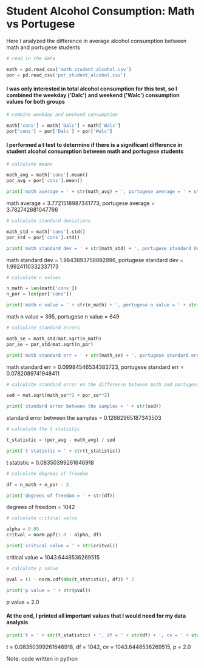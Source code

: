 # Student Alcohol Consumption: Math vs Portugese
Here I analyzed the difference in average alcohol consumption between math and portugese students

```python
# read in the data

math = pd.read_csv('math_student_alcohol.csv')
por = pd.read_csv('por_student_alcohol.csv')
```

#### I was only interested in total alcohol consumption for this test, so I combined the weekday ('Dalc') and weekend ('Walc') consumption values for both groups

```python
# combine weekday and weekend consumption

math['cons'] = math['Dalc'] + math['Walc']
por['cons'] = por['Dalc'] + por['Walc']
```

#### I performed a t test to determine if there is a significant difference in student alcohol consumption between math and portugese students

```python
# calculate means

math_avg = math['cons'].mean()
por_avg = por['cons'].mean()

print('math average = ' + str(math_avg) + ', portugese average = ' + str(por_avg))
```

math average = 3.7721518987341773, portugese average = 3.782742681047766



```python
# calculate standard deviations

math_std = math['cons'].std()
por_std = por['cons'].std()

print('math standard dev = ' + str(math_std) + ', portugese standard dev = ' + str(por_std))
```

math standard dev = 1.9843893758892996, portugese standard dev = 1.9924110332337173



```python
# calculate n values

n_math = len(math['cons'])
n_por = len(por['cons'])

print('math n value = ' + str(n_math) + ', portugese n value = ' + str(n_por))
```

math n value = 395, portugese n value = 649



```python
# calculate standard errors

math_se = math_std/mat.sqrt(n_math)
por_se = por_std/mat.sqrt(n_por)

print('math standard err = ' + str(math_se) + ', portugese standard err = ' + str(por_se))
```

math standard err = 0.09984546534383723, portugese standard err = 0.0782089741948411



```python
# calculate standard error on the difference between math and portugese samples

sed = mat.sqrt(math_se**2 + por_se**2)

print('standard error between the samples = ' + str(sed))
```

standard error between the samples = 0.12682965187343503



```python
# calculate the t statistic

t_statistic = (por_avg - math_avg) / sed

print('t statistic = ' + str(t_statistic))
```

t statistic = 0.08350399261646918



```python
# calculate degrees of freedom

df = n_math + n_por - 2

print('degrees of freedom = ' + str(df))
```

degrees of freedom = 1042



```python
# calculate critical value

alpha = 0.05
critval = norm.ppf(1.0 - alpha, df)

print('critical value = ' + str(critval))
```

critical value = 1043.6448536269515



```python
# calculate p value

pval = (1 - norm.cdf(abs(t_statistic), df)) * 2

print('p value = ' + str(pval))
```

p value = 2.0

#### At the end, I printed all important values that I would need for my data analysis

```python
print('t = ' + str(t_statistic) + ', df = ' + str(df) + ', cv = ' + str(critval) + ', p = ' + str(pval))
```

t = 0.08350399261646918, df = 1042, cv = 1043.6448536269515, p = 2.0

Note: code written in python
